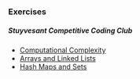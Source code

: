 ### Exercises
##### Stuyvesant Competitive Coding Club

- [Computational Complexity](/Advanced/Exercises/Computational_Complexity)
- [Arrays and Linked Lists](/Advanced/Exercises/Arrays_and_Linked_Lists)
- [Hash Maps and Sets](/Advanced/Exercises/Hash_Maps)